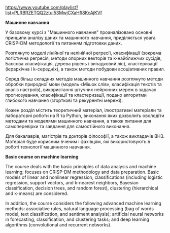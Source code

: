 https://www.youtube.com/playlist?list=PLRBRZETQQ2ztuI53MwjCXaHfl8KcAjKVf

<b>Машинне навчання</b>

У базовому курсі з "Машинного навчання" проаналізовано основні принципи аналізу даних та машинного навчання, приділяється увага CRISP-DM методології та питанням підготовки даних. 

Розглянуто моделі лінійної та нелінійної регресії, класифікації (зокрема логістична регресія, методи опорних векторів та k-найближчих сусідів, Баєсова класифікація, дерева рішень і випадковий ліс), кластеризації (ієрархічна і k-середніх), а також методи побудови асоціативних правил. 

Серед більш складних методів машинного навчання розглянуто методи обробки природної мови (модель «Мішок слів», класифікація текстів та аналіз настроїв), використання штучних нейронних мереж в задачах прогнозування, класифікації та кластеризації, подано алгоритми глибокого навчання (згорткові та рекурентні мережі).

Кожен розділ містить теоретичний матеріал, ілюстративні матеріали та лабораторні роботи на R та Python, виконання яких дозволить оволодіти методами та моделями машинного навчання, а також питання для самоперевірки та завдання для самостійного виконання.

Для бакалаврів, магістрів та докторів філософії, а також викладачів ВНЗ. Матеріал буде корисним вченим і фахівцям, які використовують в роботі технології машинного навчання.


<b>Basic course on machine learning</b>

The course deals with the basic principles of data analysis and machine learning; focuses on CRISP-DM methodology and data preparation. Basic models of linear and nonlinear regression, classifications (including logistic regression, support vectors, and k-nearest neighbors, Bayesian classification, decision trees, and random forest), clustering (hierarchical and k-means) are considered.

In addition, the course considers the following advanced machine learning methods: associative rules, natural language processing (bag of words model, text classification, and sentiment analysis); artificial neural networks in forecasting, classification, and clustering tasks; and deep learning algorithms (convolutional and recurrent networks).
